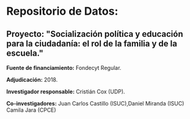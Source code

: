 # Repositorio de Datos:
## Proyecto: "Socialización política y educación para la ciudadanía: el rol de la familia y de la escuela."


**Fuente de financiamiento:** Fondecyt Regular. 

**Adjudicación:** 2018.

**Investigador responsable:** Cristián Cox (UDP).

**Co-investigadores:** Juan Carlos Castillo (ISUC),Daniel Miranda (ISUC) Camila Jara (CPCE)
